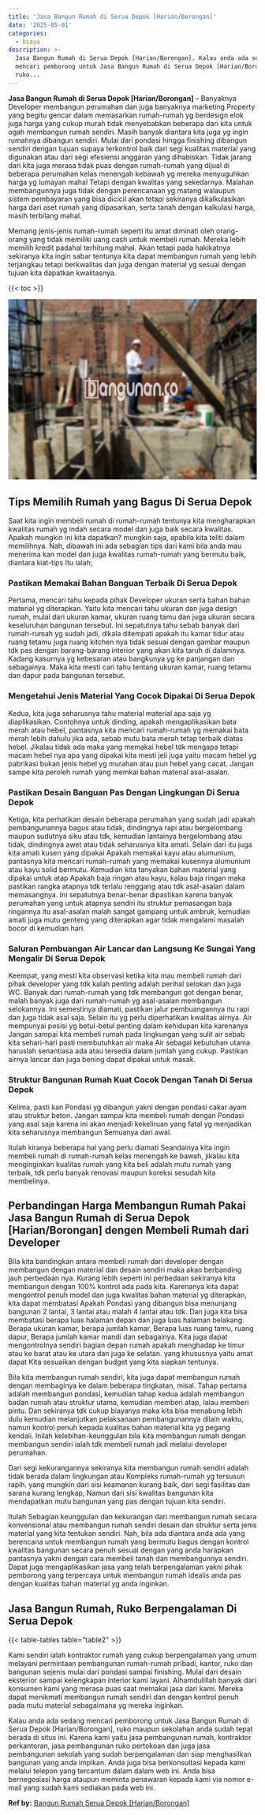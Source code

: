 ```yaml
---
title: 'Jasa Bangun Rumah di Serua Depok [Harian/Borongan]'
date: '2025-05-01'
categories:
  - biaya
description: >-
  Jasa Bangun Rumah di Serua Depok [Harian/Borongan]. Kalau anda ada sedang
  mencari pemborong untuk Jasa Bangun Rumah di Serua Depok [Harian/Borongan],
  ruko...
---
```


**Jasa Bangun Rumah di Serua Depok \[Harian/Borongan\]** – Banyaknya Developer membangun perumahan dan juga banyaknya marketing Property yang begitu gencar dalam memasarkan rumah-rumah yg berdesign elok juga harga yang cukup murah tidak menyebabkan beberapa dari kita untuk ogah membangun rumah sendiri. Masih banyak diantara kita juga yg ingin rumahnya dibangun sendiri. Mulai dari pondasi hingga finishing dibangun sendiri dengan tujuan supaya terkontrol baik dari segi kualitas material yang digunakan atau dari segi efesiensi anggaran yang dihabiskan. Tidak jarang dari kita juga merasa tidak puas dengan rumah-rumah yang dijual di beberapa perumahan kelas menengah kebawah yg mereka menyuguhkan harga yg lumayan mahal Tetapi dengan kwalitas yang sekedarnya. Malahan membangunnya juga tidak dengan perencanaan yg matang walaupun sistem pembayaran yang bisa dicicil akan tetapi sekiranya dikalkulasikan harga dari aset rumah yang dipasarkan, serta tanah dengan kalkulasi harga, masih terbilang mahal.

Memang jenis-jenis rumah-rumah seperti itu amat diminati oleh orang-orang yang tidak memiliki uang cash untuk membeli rumah. Mereka lebih memilih kredit padahal terhitung mahal. Akan tetapi pada hakikatnya sekiranya kita ingin sabar tentunya kita dapat membangun rumah yang lebih terjangkau tetapi berkwalitas dan juga dengan material yg sesuai dengan tujuan kita dapatkan kwalitasnya.

{{< toc >}}

![Jasa Bangun Rumah di Serua Depok [Harian/Borongan]](/images/borong-bangunan-03.png)

## Tips Memilih Rumah yang Bagus Di Serua Depok

Saat kita ingin membeli rumah di rumah-rumah tentunya kita mengharapkan kwalitas rumah yg indah secara model dan juga baik secara kwalitas. Apakah mungkin ini kita dapatkan? mungkin saja, apabila kita teliti dalam memilihnya. Nah, dibawah ini ada sebagian tips dari kami bila anda mau menerima kan model dan juga kwalitas rumah-rumah yang bermutu baik, diantara kiat-tips Itu ialah;

### Pastikan Memakai Bahan Banguan Terbaik Di Serua Depok

Pertama, mencari tahu kepada pihak Developer ukuran serta bahan bahan material yg diterapkan. Yaitu kita mencari tahu ukuran dan juga design rumah, mulai dari ukuran kamar, ukuran ruang tamu dan juga ukuran secara keseluruhan bangunan tersebut. Ini sepatutnya tahu sebab banyak dari rumah-rumah yg sudah jadi, dikala ditempati apakah itu kamar tidur atau ruang tetamu juga ruang kitchen nya tidak sesuai dengan gambar maupun tdk pas dengan barang-barang interior yang akan kita taruh di dalamnya. Kadang kasurnya yg kebesaran atau bangkunya yg ke panjangan dan sebagainya. Maka kita mesti cari tahu tentang ukuran kamar, ruang tetamu dan dapur pada bangunan tersebut.

### Mengetahui Jenis Material Yang Cocok Dipakai Di Serua Depok

Kedua, kita juga seharusnya tahu material material apa saja yg diaplikasikan. Contohnya untuk dinding, apakah mengaplikasikan bata merah atau hebel, pantasnya kita mencari rumah-rumah yg memakai bata merah lebih dahulu jika ada, sebab mutu bata merah tetap terbaik diatas hebel. Jikalau tidak ada maka yang memakai hebel tdk mengapa tetapi macam hebel nya apa yang dipakai kita mesti jeli juga yaitu macam hebel yg pabrikasi bukan jenis hebel yg murahan atau pun hebel yang cacat. Jangan sampe kita peroleh rumah yang memkai bahan material asal-asalan.

### Pastikan Desain Banguan Pas Dengan Lingkungan Di Serua Depok

Ketiga, kita perhatikan desain beberapa perumahan yang sudah jadi apakah pembangunannya bagus atau tidak, dindingnya rapi atau bergelombang maupun sudutnya siku atau tdk, kemudian lantainya bergelombang atau tidak, dindingnya awet atau tidak seharusnya kita amati. Selain dari itu juga kita amati kusen yang dipakai Apakah memakai kayu atau alumunium, pantasnya kita mencari rumah-rumah yang memakai kusennya alumunium atau kayu solid bermutu. Kemudian kita tanyakan bahan material yang dipakai untuk atap Apakah baja ringan atau kayu, kalau baja ringan maka pastikan rangka atapnya tdk terlalu renggang atau tdk asal-asalan dalam memasangnya. Ini sepatutnya benar-benar dipastikan karena banyak perumahan yang untuk atapnya sendiri itu struktur pemasangan baja ringannya itu asal-asalan malah sangat gampang untuk ambruk, kemudian amati juga mutu genteng yang diterapkan agar tidak mengalami masalah bocor di kemudian hari.

### Saluran Pembuangan Air Lancar dan Langsung Ke Sungai Yang Mengalir Di Serua Depok

Keempat, yang mesti kita observasi ketika kita mau membeli rumah dari pihak developer yang tdk kalah penting adalah perihal selokan dan juga WC. Banyak dari rumah-rumah yang tdk membangun got dengan benar, malah banyak juga dari rumah-rumah yg asal-asalan membangun selokannya. Ini semestinya diamati, pastikan jalur pembuangannya itu rapi dan juga tidak asal saja. Selain itu yg perlu diperhatikan kwalitas airnya. Air mempunyai posisi yg betul-betul penting dalam kehidupan kita karenanya Jangan sampai kita membeli rumah pada lingkungan yang sulit air sebab kita sehari-hari pasti membutuhkan air maka Air sebagai kebutuhan utama haruslah senantiasa ada atau tersedia dalam jumlah yang cukup. Pastikan airnya lancar dan juga bening dapat dipakai untuk masak.

### Struktur Bangunan Rumah Kuat Cocok Dengan Tanah Di Serua Depok

Kelima, pasti kan Pondasi yg dibangun yakni dengan pondasi cakar ayam atau struktur beton. Jangan sampai kita membeli rumah dengan Pondasi yang asal saja karena ini akan menjadi kekeliruan yang fatal yg menjadikan kita seharusnya membangun Semuanya dari awal.

Itulah kiranya beberapa hal yang perlu diamati Seandainya kita ingin membeli rumah di rumah-rumah kelas menengah ke bawah, jikalau kita menginginkan kualitas rumah yang kita beli adalah mutu rumah yang terbaik, tdk perlu banyak renovasi maupun koreksi sesudah kita membelinya.

## Perbandingan Harga Membangun Rumah Pakai Jasa Bangun Rumah di Serua Depok \[Harian/Borongan\] dengen Membeli Rumah dari Developer

Bila kita bandingkan antara membeli rumah dari developer dengan membangun dengan material dan desain sendiri maka akan berbanding jauh perbedaan nya. Kurang lebih seperti ini perbedaan sekiranya kita membangun dengan 100% kontrol ada pada kita. Karenanya kita dapat mengontrol penuh model dan juga kwalitas bahan material yg diterapkan, kita dapat membatasi Apakah Pondasi yang dibangun bisa menunjang bangunan 2 lantai, 3 lantai atau malah 4 lantai atau tdk. Dan juga kita bisa membatasi berapa luas halaman depan dan juga luas halaman belakang. Berapa ukuran kamar, berapa jumlah kamar, Berapa luas ruang tamu, ruang dapur, Berapa jumlah kamar mandi dan sebagainya. Kita juga dapat mengontrolnya sendiri bagian depan rumah apakah menghadap ke timur atau ke barat atau ke utara dan juga ke selatan. yang khususnya yaitu amat dapat Kita sesuaikan dengan budget yang kita siapkan tentunya.

Bila kita membangun rumah sendiri, kita juga dapat membangun rumah dengan membaginya ke dalam beberapa tingkatan, misal. Tahap pertama adalah membangun pondasi, kemudian tahap kedua adalah membangun badan rumah atau struktur utama, kemudian memberi atap, lalau memberi pintu. Dan sekiranya tdk cukup biayanya maka kita bisa menabung lebih dulu kemudian melanjutkan pelaksanaan pembangunannya dilain waktu, namun kontrol penuh kepada kualitas bahan material kita yg pegang kendali. Inilah kelebihan-keunggulan bila kita membangun rumah dengan membangun sendiri ialah tdk membeli rumah jadi melalui developer perumahan.

Dari segi kekurangannya sekiranya kita membangun rumah sendiri adalah tidak berada dalam lingkungan atau Kompleks rumah-rumah yg tersusun rapih. yang mungkin dari sisi keamanan kurang baik, dari segi fasilitas dan sarana kurang lengkap, Namun dari sisi kwalitas bangunan kita mendapatkan mutu bangunan yang pas dengan tujuan kita sendiri.

Itulah Sebagian keunggulan dan kekurangan dari membangun rumah secara konvensional atau membangun rumah sendiri desain dan struktur serta jenis material yang kita tentukan sendiri. Nah, bila ada diantara anda ada yang berencana untuk membangun rumah yang bermutu bagus dengan kontrol kwalitas bangunan secara penuh sesuai dengan yang anda harapkan pantasnya yakni dengan cara membeli tanah dan membangunnya sendiri. Dapat juga mengaplikasikan jasa yang telah berpengalaman yakni pihak pemborong yang terpercaya untuk membangun rumah idealis anda pas dengan kualitas bahan material yg anda inginkan.

## Jasa Bangun Rumah, Ruko Berpengalaman Di Serua Depok

{{< table-tables table="table2" >}}

Kami sendiri ialah kontraktor rumah yang cukup berpengalaman yang umum melayani permintaan pembangunan rumah-rumah pribadi, kantor, ruko dan bangunan sejenis mulai dari pondasi sampai finishing. Mulai dari desain eksterior sampai kelengkapan interior kami layani. Alhamdulillah banyak dari konsumen kami yang merasa puas saat memakai jasa dari kami. Mereka dapat menikmati membangun rumah sendiri dan dengan kontrol penuh pada mutu material sebagaimana yg mereka inginkan.

Kalau anda ada sedang mencari pemborong untuk Jasa Bangun Rumah di Serua Depok \[Harian/Borongan\], ruko maupun sekolahan anda sudah tepat berada di situs ini. Karena kami yaitu jasa pembangunan rumah, kontraktor perkantoran, jasa pembangunan ruko pertokoan dan juga jasa pembangunan sekolah yang sudah berpengalaman dan siap menghasilkan bangunan yang anda impikan. Anda juga bisa berkonsultasi kepada kami melalui telepon yang tercantum dalam dalam web ini. Anda bisa bernegosiasi harga ataupun meminta penawaran kepada kami via nomor e-mail yang sudah kami sediakan pada web ini.

**Ref by:** [Bangun Rumah Serua Depok [Harian/Borongan]](https://id.wikipedia.org/wiki/Bangun)
